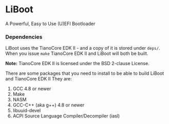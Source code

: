 # LiBoot
A Powerful, Easy to Use (U)EFI Bootloader

### Dependencies
LiBoot uses the TianoCore EDK II - and a copy of it is stored under `deps/`. 
When you issue `make` TianoCore EDK II and LiBoot will both be built. 

**Note:** TianoCore EDK II is licensed under the BSD 2-clause License. 

There are some packages that you need to install to be able to build LiBoot and TianoCore EDK II
They are: 

1. GCC 4.8 or newer
2. Make
3. NASM
4. GCC-C++ (aka g++) 4.8 or newer
5. libuuid-devel
6. ACPI Source Language Compiler/Decompiler (iasl)
